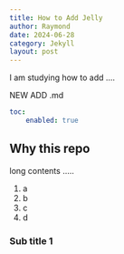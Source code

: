 ```yaml
---
title: How to Add Jelly
author: Raymond
date: 2024-06-28
category: Jekyll
layout: post
---
```


I am studying how to add ....

NEW ADD .md

```yaml
toc:
    enabled: true
```

Why this repo
-------------

long contents .....

1. a
2. b
3. c
4. d

### Sub title 1
